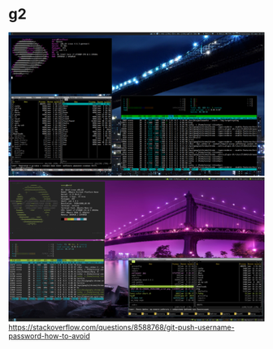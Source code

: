 # g2
![Alt text](screenshot.png?raw=true "Dektop overview")
![Alt text](screenshot_void_i3.png?raw=true "Void I3 overview")
https://stackoverflow.com/questions/8588768/git-push-username-password-how-to-avoid
